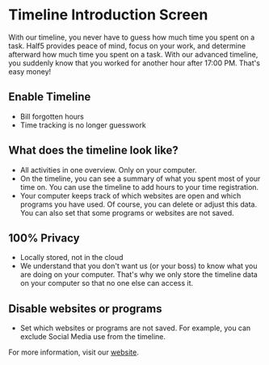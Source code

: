 # Timeline Introduction Screen

With our timeline, you never have to guess how much time you spent on a task. Half5 provides peace of mind, focus on your work, and determine afterward how much time you spent on a task. With our advanced timeline, you suddenly know that you worked for another hour after 17:00 PM. That's easy money!

## Enable Timeline
- Bill forgotten hours
- Time tracking is no longer guesswork

## What does the timeline look like?
- All activities in one overview. Only on your computer.
- On the timeline, you can see a summary of what you spent most of your time on. You can use the timeline to add hours to your time registration.
- Your computer keeps track of which websites are open and which programs you have used. Of course, you can delete or adjust this data. You can also set that some programs or websites are not saved.

## 100% Privacy
- Locally stored, not in the cloud
- We understand that you don't want us (or your boss) to know what you are doing on your computer. That's why we only store the timeline data on your computer so that no one else can access it.

## Disable websites or programs
- Set which websites or programs are not saved. For example, you can exclude Social Media use from the timeline.

For more information, visit our [website](https://half5.com).





